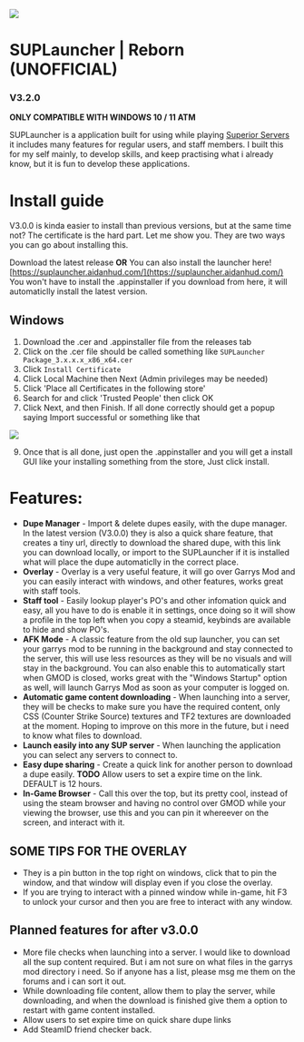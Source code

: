 ![](https://superiorservers.co/static/images/site-logo_reduced.png)
# SUPLauncher | Reborn (UNOFFICIAL)
### V3.2.0

**ONLY COMPATIBLE WITH WINDOWS 10 / 11 ATM**

SUPLauncher is a application built for using while playing [Superior Servers](https://superiorservers.co) it includes many features for regular users, and staff members. I built this for my self mainly, to develop skills, and keep practising what i already know, but it is fun to develop these applications.

# Install guide
V3.0.0 is kinda easier to install than previous versions, but at the same time not? The certificate is the hard part. Let me show you.
They are two ways you can go about installing this.

Download the latest release **OR**
You can also install the launcher here! [https://suplauncher.aidanhud.com/](https://suplauncher.aidanhud.com/)
You won't have to install the .appinstaller if you download from here, it will automaticlly install the latest version.

## Windows

1. Download the .cer and .appinstaller file from the releases tab
2. Click on the .cer file should be called something like `SUPLauncher Package_3.x.x.x_x86_x64.cer`
3. Click `Install Certificate`
4. Click Local Machine then Next (Admin privileges may be needed)
5. Click 'Place all Certificates in the following store'
6. Search for and click 'Trusted People' then click OK
7. Click Next, and then Finish. If all done correctly should get a popup saying Import successful or something like that
   
![](https://i.imgur.com/KYe9LZD.gif)

9. Once that is all done, just open the .appinstaller and you will get a install GUI like your installing something from the store, Just click install.

# Features:
* **Dupe Manager** - Import & delete dupes easily, with the dupe manager. In the latest version (V3.0.0) they is also a quick share feature, that creates a tiny url, directly to download the shared dupe, with this link you can download locally, or import to the SUPLauncher if it is installed what will place the dupe automaticlly in the correct place.
* **Overlay** - Overlay is a very useful feature, it will go over Garrys Mod and you can easily interact with windows, and other features, works great with staff tools.
* **Staff tool** - Easily lookup player's PO's and other infomation quick and easy, all you have to do is enable it in settings, once doing so it will show a profile in the top left when you copy a steamid, keybinds are available to hide and show PO's.
* **AFK Mode** - A classic feature from the old sup launcher, you can set your garrys mod to be running in the background and stay connected to the server, this will use less resources as they will be no visuals and will stay in the background. You can also enable this to automatically start when GMOD is closed, works great with the "Windows Startup" option as well, will launch Garrys Mod as soon as your computer is logged on.
* **Automatic game content downloading** - When launching into a server, they will be checks to make sure you have the required content, only CSS (Counter Strike Source) textures and TF2 textures are downloaded at the moment. Hoping to improve on this more in the future, but i need to know what files to download.
* **Launch easily into any SUP server** - When launching the application you can select any servers to connect to.
* **Easy dupe sharing** - Create a quick link for another person to download a dupe easily. **TODO** Allow users to set a expire time on the link. DEFAULT is 12 hours.
* **In-Game Browser** - Call this over the top, but its pretty cool, instead of using the steam browser and having no control over GMOD while your viewing the browser, use this and you can pin it whereever on the screen, and interact with it.

## SOME TIPS FOR THE OVERLAY
* They is a pin button in the top right on windows, click that to pin the window, and that window will display even if you close the overlay.
* If you are trying to interact with a pinned window while in-game, hit F3 to unlock your cursor and then you are free to interact with any window.



## Planned features for after v3.0.0
* More file checks when launching into a server. I would like to download all the sup content required. But i am not sure on what files in the garrys mod directory i need. So if anyone has a list, please msg me them on the forums and i can sort it out.
* While downloading file content, allow them to play the server, while downloading, and when the download is finished give them a option to restart with game content installed.
* Allow users to set expire time on quick share dupe links
* Add SteamID friend checker back.

